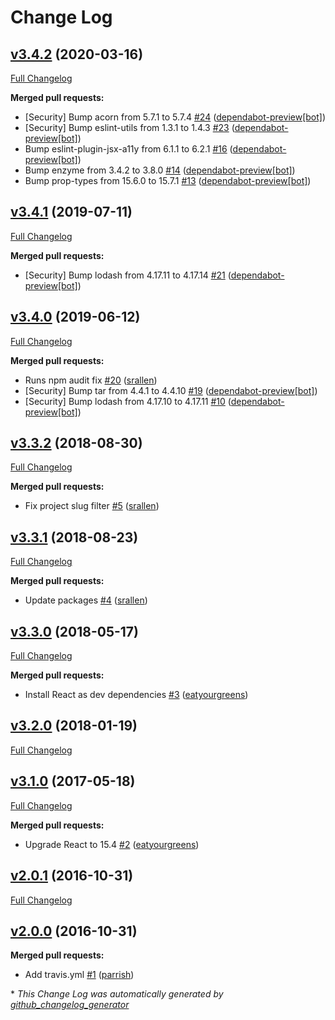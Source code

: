 # Change Log

## [v3.4.2](https://github.com/zooniverse/Seven-Ten-Client/tree/v3.4.2) (2020-03-16)
[Full Changelog](https://github.com/zooniverse/Seven-Ten-Client/compare/v3.4.1...v3.4.2)

**Merged pull requests:**

- \[Security\] Bump acorn from 5.7.1 to 5.7.4 [\#24](https://github.com/zooniverse/Seven-Ten-Client/pull/24) ([dependabot-preview[bot]](https://github.com/apps/dependabot-preview))
- \[Security\] Bump eslint-utils from 1.3.1 to 1.4.3 [\#23](https://github.com/zooniverse/Seven-Ten-Client/pull/23) ([dependabot-preview[bot]](https://github.com/apps/dependabot-preview))
- Bump eslint-plugin-jsx-a11y from 6.1.1 to 6.2.1 [\#16](https://github.com/zooniverse/Seven-Ten-Client/pull/16) ([dependabot-preview[bot]](https://github.com/apps/dependabot-preview))
- Bump enzyme from 3.4.2 to 3.8.0 [\#14](https://github.com/zooniverse/Seven-Ten-Client/pull/14) ([dependabot-preview[bot]](https://github.com/apps/dependabot-preview))
- Bump prop-types from 15.6.0 to 15.7.1 [\#13](https://github.com/zooniverse/Seven-Ten-Client/pull/13) ([dependabot-preview[bot]](https://github.com/apps/dependabot-preview))

## [v3.4.1](https://github.com/zooniverse/Seven-Ten-Client/tree/v3.4.1) (2019-07-11)
[Full Changelog](https://github.com/zooniverse/Seven-Ten-Client/compare/v3.4.0...v3.4.1)

**Merged pull requests:**

- \[Security\] Bump lodash from 4.17.11 to 4.17.14 [\#21](https://github.com/zooniverse/Seven-Ten-Client/pull/21) ([dependabot-preview[bot]](https://github.com/apps/dependabot-preview))

## [v3.4.0](https://github.com/zooniverse/Seven-Ten-Client/tree/v3.4.0) (2019-06-12)
[Full Changelog](https://github.com/zooniverse/Seven-Ten-Client/compare/v3.3.2...v3.4.0)

**Merged pull requests:**

- Runs npm audit fix [\#20](https://github.com/zooniverse/Seven-Ten-Client/pull/20) ([srallen](https://github.com/srallen))
- \[Security\] Bump tar from 4.4.1 to 4.4.10 [\#19](https://github.com/zooniverse/Seven-Ten-Client/pull/19) ([dependabot-preview[bot]](https://github.com/apps/dependabot-preview))
- \[Security\] Bump lodash from 4.17.10 to 4.17.11 [\#10](https://github.com/zooniverse/Seven-Ten-Client/pull/10) ([dependabot-preview[bot]](https://github.com/apps/dependabot-preview))

## [v3.3.2](https://github.com/zooniverse/Seven-Ten-Client/tree/v3.3.2) (2018-08-30)
[Full Changelog](https://github.com/zooniverse/Seven-Ten-Client/compare/v3.3.1...v3.3.2)

**Merged pull requests:**

- Fix project slug filter [\#5](https://github.com/zooniverse/Seven-Ten-Client/pull/5) ([srallen](https://github.com/srallen))

## [v3.3.1](https://github.com/zooniverse/Seven-Ten-Client/tree/v3.3.1) (2018-08-23)
[Full Changelog](https://github.com/zooniverse/Seven-Ten-Client/compare/v3.3.0...v3.3.1)

**Merged pull requests:**

- Update packages [\#4](https://github.com/zooniverse/Seven-Ten-Client/pull/4) ([srallen](https://github.com/srallen))

## [v3.3.0](https://github.com/zooniverse/Seven-Ten-Client/tree/v3.3.0) (2018-05-17)
[Full Changelog](https://github.com/zooniverse/Seven-Ten-Client/compare/v3.2.0...v3.3.0)

**Merged pull requests:**

- Install React as dev dependencies [\#3](https://github.com/zooniverse/Seven-Ten-Client/pull/3) ([eatyourgreens](https://github.com/eatyourgreens))

## [v3.2.0](https://github.com/zooniverse/Seven-Ten-Client/tree/v3.2.0) (2018-01-19)
[Full Changelog](https://github.com/zooniverse/Seven-Ten-Client/compare/v3.1.0...v3.2.0)

## [v3.1.0](https://github.com/zooniverse/Seven-Ten-Client/tree/v3.1.0) (2017-05-18)
[Full Changelog](https://github.com/zooniverse/Seven-Ten-Client/compare/v2.0.1...v3.1.0)

**Merged pull requests:**

- Upgrade React to 15.4 [\#2](https://github.com/zooniverse/Seven-Ten-Client/pull/2) ([eatyourgreens](https://github.com/eatyourgreens))

## [v2.0.1](https://github.com/zooniverse/Seven-Ten-Client/tree/v2.0.1) (2016-10-31)
[Full Changelog](https://github.com/zooniverse/Seven-Ten-Client/compare/v2.0.0...v2.0.1)

## [v2.0.0](https://github.com/zooniverse/Seven-Ten-Client/tree/v2.0.0) (2016-10-31)
**Merged pull requests:**

- Add travis.yml [\#1](https://github.com/zooniverse/Seven-Ten-Client/pull/1) ([parrish](https://github.com/parrish))



\* *This Change Log was automatically generated by [github_changelog_generator](https://github.com/skywinder/Github-Changelog-Generator)*